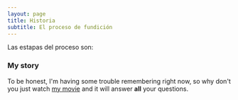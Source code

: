 ```yaml
---
layout: page
title: Historia
subtitle: El proceso de fundición
---
```


Las estapas del proceso son:

### My story

To be honest, I'm having some trouble remembering right now, so why don't you just watch [my movie](https://en.wikipedia.org/wiki/The_Princess_Bride_%28film%29) and it will answer **all** your questions.

